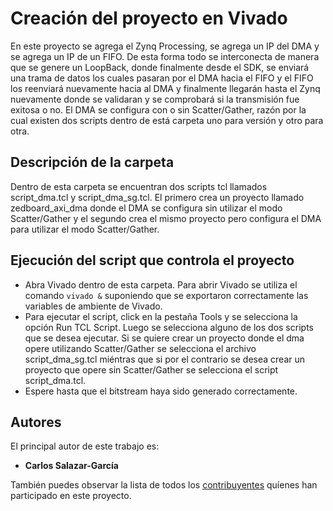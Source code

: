 # Creación del proyecto en Vivado

En este proyecto se agrega el Zynq Processing, se agrega un IP del DMA y se agrega un IP de un FIFO. De esta forma todo se interconecta de manera que se genere un LoopBack, donde finalmente desde el SDK, se enviará una trama de datos los cuales pasaran por el DMA hacia el FIFO y el FIFO los reenviará nuevamente hacia al DMA y finalmente llegarán hasta el Zynq nuevamente donde se validaran y se comprobará si la transmisión fue exitosa o no. El DMA se configura con o sin Scatter/Gather, razón por la cual existen dos  scripts dentro de está carpeta uno para versión y otro para otra.

## Descripción de la carpeta

Dentro de esta carpeta se encuentran dos scripts tcl llamados script_dma.tcl y script_dma_sg.tcl. El primero crea un proyecto llamado zedboard_axi_dma donde el DMA se configura sin utilizar el modo Scatter/Gather y el segundo crea el mismo proyecto pero configura el DMA para utilizar el modo Scatter/Gather. 


## Ejecución del script que controla el proyecto

* Abra Vivado dentro de esta carpeta. Para abrir Vivado se utiliza el comando ```vivado &``` suponiendo que se exportaron correctamente las variables de ambiente de Vivado.
* Para ejecutar el script, click en la pestaña Tools y se selecciona la opción Run TCL Script. Luego se selecciona alguno de los dos scripts que se desea ejecutar. Si se quiere crear un proyecto donde el dma opere utilizando Scatter/Gather se selecciona el archivo script_dma_sg.tcl miéntras que si por el contrario se desea crear un proyecto que opere sin Scatter/Gather se selecciona el script script_dma.tcl.
* Espere hasta que el bitstream haya sido generado correctamente.


## Autores

El principal autor de este trabajo es:

* **Carlos Salazar-García** 

También puedes observar la lista de todos los [contribuyentes](https://github.com/cadriansalazarg/InterfacesZynq/contributors) quíenes han participado en este proyecto. 

